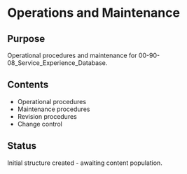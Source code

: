 # Operations and Maintenance

## Purpose
Operational procedures and maintenance for 00-90-08_Service_Experience_Database.

## Contents
- Operational procedures
- Maintenance procedures
- Revision procedures
- Change control

## Status
Initial structure created - awaiting content population.
